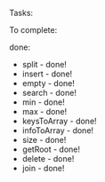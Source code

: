 Tasks:

To complete:




done:
* split - done!
* insert - done! 
* empty - done!
* search - done!
* min - done!
* max - done!
* keysToArray - done!
* infoToArray - done!
* size - done!
* getRoot - done!
* delete - done!
* join - done!



